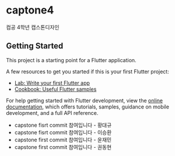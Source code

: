 # captone4

컴공 4학년 캡스톤디자인 

## Getting Started

This project is a starting point for a Flutter application.

A few resources to get you started if this is your first Flutter project:

- [Lab: Write your first Flutter app](https://docs.flutter.dev/get-started/codelab)
- [Cookbook: Useful Flutter samples](https://docs.flutter.dev/cookbook)

For help getting started with Flutter development, view the
[online documentation](https://docs.flutter.dev/), which offers tutorials,
samples, guidance on mobile development, and a full API reference.

- capstone fisrt commit 참여입니다 - 황대규
- capstone fisrt commit 참여입니다 - 이승환
- capstone first commit 참여입니다 - 윤재민
- capstone first commit 참여입니다 - 권동현
